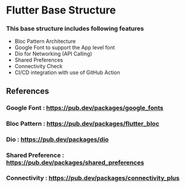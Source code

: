 # Flutter Base Structure

### This base structure includes following features

- Bloc Pattern Architecture
- Google Font to support the App level font
- Dio for Networking (API Calling)
- Shared Preferences
- Connectivity Check
- CI/CD integration with use of GitHub Action

## References

### Google Font : https://pub.dev/packages/google_fonts
### Bloc Pattern : https://pub.dev/packages/flutter_bloc
### Dio : https://pub.dev/packages/dio
### Shared Preference : https://pub.dev/packages/shared_preferences
### Connectivity : https://pub.dev/packages/connectivity_plus